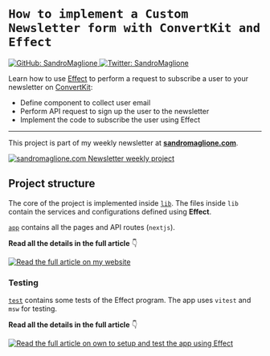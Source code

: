 # `How to implement a Custom Newsletter form with ConvertKit and Effect`
<p>
  <a href="https://github.com/SandroMaglione">
    <img alt="GitHub: SandroMaglione" src="https://img.shields.io/github/followers/SandroMaglione?label=Follow&style=social" target="_blank" />
  </a>
  <a href="https://twitter.com/SandroMaglione">
    <img alt="Twitter: SandroMaglione" src="https://img.shields.io/twitter/follow/SandroMaglione.svg?style=social" target="_blank" />
  </a>
</p>

Learn how to use [Effect](https://effect.website/) to perform a request to subscribe a user to your newsletter on [ConvertKit](https://convertkit.com/):

- Define component to collect user email
- Perform API request to sign up the user to the newsletter
- Implement the code to subscribe the user using Effect

***

This project is part of my weekly newsletter at [**sandromaglione.com**](https://www.sandromaglione.com/newsletter?ref=Github&utm_medium=newsletter_project&utm_term=effect).


<a href="https://www.sandromaglione.com/newsletter?ref=Github&utm_medium=newsletter_project&utm_term=effect">
    <img alt="sandromaglione.com Newsletter weekly project" src="https://www.sandromaglione.com/static/images/newsletter_banner.webp" target="_blank" /> 
</a>

## Project structure
The core of the project is implemented inside [`lib`](./lib). The files inside `lib` contain the services and configurations defined using **Effect**.

[`app`](./app) contains all the pages and API routes (`nextjs`).

**Read all the details in the full article** 👇

<a href="https://www.sandromaglione.com/articles/how-to-implement-a-custom-newsletter-form-with-convertkit-and-effect?ref=Github&utm_medium=newsletter_project&utm_term=effect">
    <img alt="Read the full article on my website" src="https://www.sandromaglione.com/api/image?title=Custom%20Newsletter%20form%20with%20ConvertKit%20and%20Effect&publishedAt=2023-11-23" target="_blank" /> 
</a>


### Testing
[`test`](./test) contains some tests of the Effect program. The app uses `vitest` and `msw` for testing.

**Read all the details in the full article** 👇

<a href="https://www.sandromaglione.com/articles/how-to-test-typescript-app-using-vitest-and-msw?ref=Github&utm_medium=newsletter_project&utm_term=effect">
    <img alt="Read the full article on own to setup and test the app using Effect" src="https://www.sandromaglione.com/api/image?title=How%20to%20test%20a%20Typescript%20app%20using%20vitest%20and%20msw&publishedAt=2023-11-24" target="_blank" /> 
</a>

